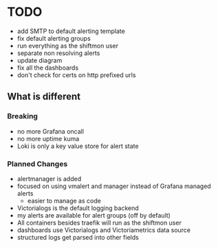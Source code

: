 # TODO
* add SMTP to default alerting template
* fix default alerting groups
* run everything as the shiftmon user
* separate non resolving alerts
* update diagram
* fix all the dashboards
* don't check for certs on http prefixed urls

## What is different

### Breaking
* no more Grafana oncall
* no more uptime kuma
* Loki is only a key value store for alert state

### Planned Changes
* alertmanager is added
* focused on using vmalert and manager instead of Grafana managed alerts
  * easier to manage as code
* Victorialogs is the default logging backend
* my alerts are available for alert groups (off by default)
* All containers besides traefik will run as the shiftmon user
* dashboards use Victorialogs and Victoriametrics data source
* structured logs get parsed into other fields
